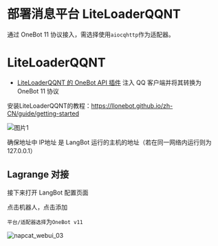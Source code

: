# 部署消息平台 LiteLoaderQQNT

通过 OneBot 11 协议接入，需选择使用`aiocqhttp`作为适配器。

# LiteLoaderQQNT

- [LiteLoaderQQNT 的 OneBot API 插件](https://github.com/LLOneBot/LLOneBot) 注入 QQ 客户端并将其转换为 OneBot 11 协议

安装LiteLoaderQQNT的教程：https://llonebot.github.io/zh-CN/guide/getting-started

![图片1](/assets/image/zh/deploy/bots/qq/onebot/llonebot/llob_cfg.png)

确保地址中 IP地址 是 LangBot 运行的主机的地址（若在同一网络内运行则为 127.0.0.1）

## Lagrange 对接

接下来打开 LangBot 配置页面

点击机器人，点击添加

`平台/适配器选择`为`OneBot v11`

![napcat_webui_03](/assets/image/zh/deploy/bots/qq/onebot/napcat/napcat_webui_03.png)

